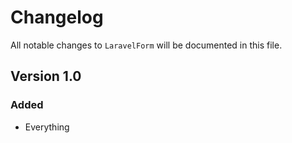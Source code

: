 # Changelog

All notable changes to `LaravelForm` will be documented in this file.

## Version 1.0

### Added
- Everything
